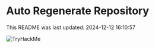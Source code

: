 # Auto Regenerate Repository

This README was last updated: 2024-12-12 16:10:57

 ![TryHackMe](https://tryhackme.com/badge/533634)